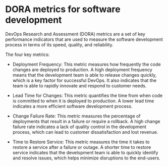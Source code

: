# DORA metrics for software development

DevOps Research and Assessment (DORA) metrics are a set of key performance indicators that are used to measure the software development process in terms of its speed, quality, and reliability.

The four key metrics:

* Deployment Frequency: This metric measures how frequently the code changes are deployed to production. A high deployment frequency means that the development team is able to release changes quickly, which is a key factor for successful DevOps. It also indicates that the team is able to rapidly innovate and respond to customer needs.

* Lead Time for Changes: This metric quantifies the time from when code is committed to when it is deployed to production. A lower lead time indicates a more efficient software development process.

* Change Failure Rate: This metric measures the percentage of deployments that result in a failure or require a rollback. A high change failure rate indicates a lack of quality control in the development process, which can lead to customer dissatisfaction and lost revenue.

* Time to Restore Service: This metric measures the time it takes to restore a service after a failure or outage. A shorter time to restore service indicates that the development team is able to quickly identify and resolve issues, which helps minimize disruptions to the end-users.
